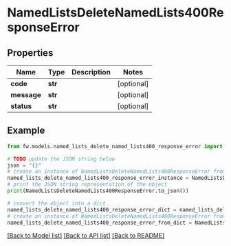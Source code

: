 # NamedListsDeleteNamedLists400ResponseError


## Properties

Name | Type | Description | Notes
------------ | ------------- | ------------- | -------------
**code** | **str** |  | [optional] 
**message** | **str** |  | [optional] 
**status** | **str** |  | [optional] 

## Example

```python
from fw.models.named_lists_delete_named_lists400_response_error import NamedListsDeleteNamedLists400ResponseError

# TODO update the JSON string below
json = "{}"
# create an instance of NamedListsDeleteNamedLists400ResponseError from a JSON string
named_lists_delete_named_lists400_response_error_instance = NamedListsDeleteNamedLists400ResponseError.from_json(json)
# print the JSON string representation of the object
print(NamedListsDeleteNamedLists400ResponseError.to_json())

# convert the object into a dict
named_lists_delete_named_lists400_response_error_dict = named_lists_delete_named_lists400_response_error_instance.to_dict()
# create an instance of NamedListsDeleteNamedLists400ResponseError from a dict
named_lists_delete_named_lists400_response_error_from_dict = NamedListsDeleteNamedLists400ResponseError.from_dict(named_lists_delete_named_lists400_response_error_dict)
```
[[Back to Model list]](../README.md#documentation-for-models) [[Back to API list]](../README.md#documentation-for-api-endpoints) [[Back to README]](../README.md)


